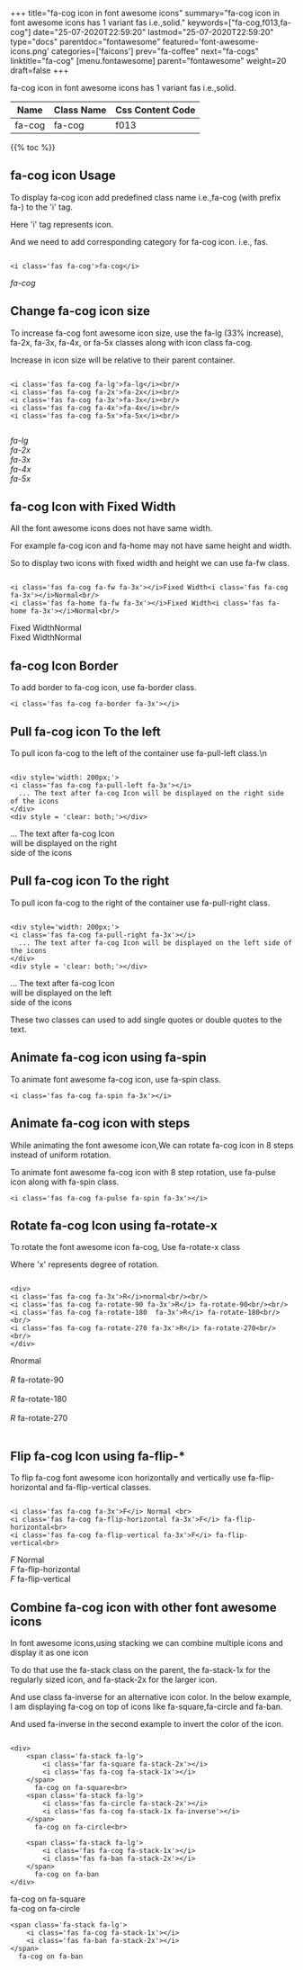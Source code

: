 +++
title="fa-cog icon in font awesome icons"
summary="fa-cog icon in font awesome icons has 1 variant fas i.e.,solid."
keywords=["fa-cog,f013,fa-cog"]
date="25-07-2020T22:59:20"
lastmod="25-07-2020T22:59:20"
type="docs"
parentdoc="fontawesome"
featured='font-awesome-icons.png'
categories=['faicons']
prev="fa-coffee"
next="fa-cogs"
linktitle="fa-cog"
[menu.fontawesome]
parent="fontawesome"
weight=20
draft=false
+++


fa-cog icon in font awesome icons has 1 variant fas i.e.,solid.

<div class='table-responsive'><table class='table'><thead><tr><th>Name</th><th>Class Name</th><th>Css Content Code</th></tr></thead><tbody><tr><td>fa-cog</td><td>fa-cog</td><td>f013</td></tr></tbody></table></div>


{{% toc %}}


## fa-cog icon Usage

To display fa-cog icon add predefined class name i.e.,fa-cog (with prefix fa-) to the 'i' tag.

Here 'i' tag represents icon.

And we need to add corresponding category for fa-cog icon. i.e., fas.


```

<i class='fas fa-cog'>fa-cog</i>
```

<i class='fas fa-cog'>fa-cog</i>




## Change fa-cog icon size
To increase fa-cog font awesome icon size, use the fa-lg (33% increase), fa-2x, fa-3x, fa-4x, or fa-5x classes along with icon class fa-cog.

Increase in icon size will be relative to their parent container. 

```

<i class='fas fa-cog fa-lg'>fa-lg</i><br/>
<i class='fas fa-cog fa-2x'>fa-2x</i><br/>
<i class='fas fa-cog fa-3x'>fa-3x</i><br/>
<i class='fas fa-cog fa-4x'>fa-4x</i><br/>
<i class='fas fa-cog fa-5x'>fa-5x</i><br/>
            
```

<i class='fas fa-cog fa-lg'>fa-lg</i><br/>
<i class='fas fa-cog fa-2x'>fa-2x</i><br/>
<i class='fas fa-cog fa-3x'>fa-3x</i><br/>
<i class='fas fa-cog fa-4x'>fa-4x</i><br/>
<i class='fas fa-cog fa-5x'>fa-5x</i><br/>
            



## fa-cog Icon with Fixed Width 

All the font awesome icons does not have same width.

For example fa-cog icon and fa-home may not have same height and width.

So to display two icons with fixed width and height we can use fa-fw class.


```

<i class='fas fa-cog fa-fw fa-3x'></i>Fixed Width<i class='fas fa-cog fa-3x'></i>Normal<br/>
<i class='fas fa-home fa-fw fa-3x'></i>Fixed Width<i class='fas fa-home fa-3x'></i>Normal<br/>
```

<i class='fas fa-cog fa-fw fa-3x'></i>Fixed Width<i class='fas fa-cog fa-3x'></i>Normal<br/>
<i class='fas fa-home fa-fw fa-3x'></i>Fixed Width<i class='fas fa-home fa-3x'></i>Normal<br/>



## fa-cog Icon Border 

To add border to fa-cog icon, use fa-border class.


```
<i class='fas fa-cog fa-border fa-3x'></i>

```
<i class='fas fa-cog fa-border fa-3x'></i>





## Pull fa-cog icon To the left

To pull icon fa-cog to the left of the container use fa-pull-left class.\n

```

<div style='width: 200px;'>
<i class='fas fa-cog fa-pull-left fa-3x'></i>
  ... The text after fa-cog Icon will be displayed on the right side of the icons
</div>
<div style = 'clear: both;'></div>
```

<div style='width: 200px;'>
<i class='fas fa-cog fa-pull-left fa-3x'></i>
  ... The text after fa-cog Icon will be displayed on the right side of the icons
</div>
<div style = 'clear: both;'></div>




## Pull fa-cog icon To the right
To pull icon fa-cog to the right of the container use fa-pull-right class.

```

<div style='width: 200px;'>
<i class='fas fa-cog fa-pull-right fa-3x'></i>
  ... The text after fa-cog Icon will be displayed on the left side of the icons
</div>
<div style = 'clear: both;'></div>
```

<div style='width: 200px;'>
<i class='fas fa-cog fa-pull-right fa-3x'></i>
  ... The text after fa-cog Icon will be displayed on the left side of the icons
</div>
<div style = 'clear: both;'></div>

These two classes can used to add single quotes or double quotes to the text.


## Animate fa-cog icon using fa-spin
To animate font awesome fa-cog icon, use fa-spin class.

```
<i class='fas fa-cog fa-spin fa-3x'></i>
```
<i class='fas fa-cog fa-spin fa-3x'></i>




## Animate fa-cog icon with steps
While animating the font awesome icon,We can rotate fa-cog icon in 8 steps instead of uniform rotation.

To animate font awesome fa-cog icon with 8 step rotation, use fa-pulse icon along with fa-spin class.


```
<i class='fas fa-cog fa-pulse fa-spin fa-3x'></i>

```
<i class='fas fa-cog fa-pulse fa-spin fa-3x'></i>





## Rotate fa-cog Icon using fa-rotate-x
To rotate the font awesome icon fa-cog, Use fa-rotate-x class

Where 'x' represents degree of rotation.


```

<div>
<i class='fas fa-cog fa-3x'>R</i>normal<br/><br/>
<i class='fas fa-cog fa-rotate-90 fa-3x'>R</i> fa-rotate-90<br/><br/> 
<i class='fas fa-cog fa-rotate-180  fa-3x'>R</i> fa-rotate-180<br/><br/> 
<i class='fas fa-cog fa-rotate-270 fa-3x'>R</i> fa-rotate-270<br/><br/>
</div>
```

<div>
<i class='fas fa-cog fa-3x'>R</i>normal<br/><br/>
<i class='fas fa-cog fa-rotate-90 fa-3x'>R</i> fa-rotate-90<br/><br/> 
<i class='fas fa-cog fa-rotate-180  fa-3x'>R</i> fa-rotate-180<br/><br/> 
<i class='fas fa-cog fa-rotate-270 fa-3x'>R</i> fa-rotate-270<br/><br/>
</div>




## Flip fa-cog Icon using fa-flip-*
To flip fa-cog font awesome icon horizontally and vertically use fa-flip-horizontal and fa-flip-vertical classes. 

```

<i class='fas fa-cog fa-3x'>F</i> Normal <br>
<i class='fas fa-cog fa-flip-horizontal fa-3x'>F</i> fa-flip-horizontal<br>
<i class='fas fa-cog fa-flip-vertical fa-3x'>F</i> fa-flip-vertical<br>
```

<i class='fas fa-cog fa-3x'>F</i> Normal <br>
<i class='fas fa-cog fa-flip-horizontal fa-3x'>F</i> fa-flip-horizontal<br>
<i class='fas fa-cog fa-flip-vertical fa-3x'>F</i> fa-flip-vertical<br>




## Combine fa-cog icon with other font awesome icons
In font awesome icons,using stacking we can combine multiple icons and display it as one icon 

To do that use the fa-stack class on the parent, the fa-stack-1x for the regularly sized icon, and fa-stack-2x for the larger icon.

And use class fa-inverse for an alternative icon color. 
In the below example, I am displaying fa-cog on top of icons like fa-square,fa-circle and fa-ban.

And used fa-inverse in the second example to invert the color of the icon.

```

<div>
    <span class='fa-stack fa-lg'>
        <i class='far fa-square fa-stack-2x'></i>
        <i class='fas fa-cog fa-stack-1x'></i>
    </span>
      fa-cog on fa-square<br>
    <span class='fa-stack fa-lg'>
        <i class='fas fa-circle fa-stack-2x'></i>
        <i class='fas fa-cog fa-stack-1x fa-inverse'></i>
    </span>
      fa-cog on fa-circle<br>

    <span class='fa-stack fa-lg'>
        <i class='fas fa-cog fa-stack-1x'></i>
        <i class='fas fa-ban fa-stack-2x'></i>
    </span>
      fa-cog on fa-ban
</div>
```

<div>
    <span class='fa-stack fa-lg'>
        <i class='far fa-square fa-stack-2x'></i>
        <i class='fas fa-cog fa-stack-1x'></i>
    </span>
      fa-cog on fa-square<br>
    <span class='fa-stack fa-lg'>
        <i class='fas fa-circle fa-stack-2x'></i>
        <i class='fas fa-cog fa-stack-1x fa-inverse'></i>
    </span>
      fa-cog on fa-circle<br>

    <span class='fa-stack fa-lg'>
        <i class='fas fa-cog fa-stack-1x'></i>
        <i class='fas fa-ban fa-stack-2x'></i>
    </span>
      fa-cog on fa-ban
</div>






